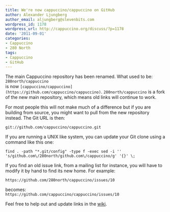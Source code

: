 ```yaml
---
title: We're now cappuccino/cappuccino on GitHub
author: Alexander Ljungberg
author_email: aljungberg@slevenbits.com
wordpress_id: 1178
wordpress_url: http://cappuccino.org/discuss/?p=1178
date: '2011-09-01'
categories:
- Cappuccino
- 280 North
tags:
- Cappuccino
- GitHub
---
```



The main Cappuccino repository has been renamed. What used to be: `280north/cappuccino`   
is now `[cappuccino/cappuccino](https://github.com/cappuccino/cappuccino)`. `280north/cappuccino` is a fork of the new main repository, which means old links will continue to work.

For most people this will not make much of a difference but if you are building from source, you might want to pull from the new repository instead. The Git URL is then:

`git://github.com/cappuccino/cappuccino.git`

If you are running a UNIX like system, you can update your Git clone using a command like this one:

`find . -path "*.git/config" -type f -exec sed -i '' 's/github.com\/280north/github.com\/cappuccino/g' '{}' \;`

If you find an old issue link, from a mailing list for instance, you will have to modify it by hand to find its new home. For example: 

`https://github.com/280north/cappuccino/issues/10` 
  
becomes:   
`https://github.com/cappuccino/cappuccino/issues/10`

Feel free to help out and update links in the [wiki](https://github.com/cappuccino/cappuccino/wiki).



